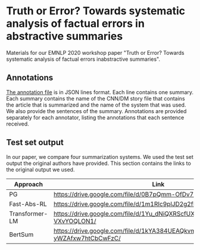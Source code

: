 # Truth or Error? Towards systematic analysis of factual errors in abstractive summaries
Materials for our EMNLP 2020 workshop paper "Truth or Error? Towards systematic analysis of factual errors inabstractive summaries".

## Annotations
[The annotation file](all_annotations.jsonl) is in JSON lines format. Each line contains one summary. Each summary contains the name of the CNN/DM story file that contains the article that is summarized and the name of the system that was used. We also provide the sentences of the summary. Annotations are provided separately for each annotator, listing the annotations that each sentence received. 

## Test set output
In our paper, we compare four summarization systems. We used the test set output the original authors have provided. This section contains the links to the original output we used.

| Approach       | Link                                                               |
|----------------|--------------------------------------------------------------------|
| PG             | https://drive.google.com/file/d/0B7pQmm-OfDv7MEtMVU5sOHc5LTg/      |
| Fast-Abs-RL    | https://drive.google.com/file/d/1m1RIc9plJD2g2fhXUvwHLRtAhTVgYFKS/ |
| Transformer-LM | https://drive.google.com/file/d/1Yu_dNiQXRScfUXVMokDXM-VXvYOQLON1/ |
| BertSum        | https://drive.google.com/file/d/1kYA384UEAQkvmZ-yWZAfxw7htCbCwFzC/ |
